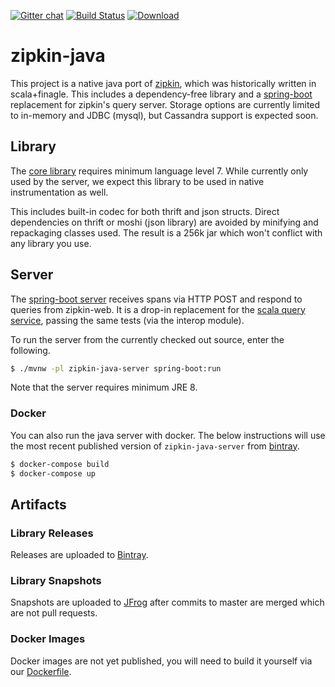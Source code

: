 [![Gitter chat](http://img.shields.io/badge/gitter-join%20chat%20%E2%86%92-brightgreen.svg)](https://gitter.im/openzipkin/zipkin) [![Build Status](https://travis-ci.org/openzipkin/zipkin-java.svg?branch=master)](https://travis-ci.org/openzipkin/zipkin-java) [![Download](https://api.bintray.com/packages/openzipkin/maven/zipkin-java/images/download.svg) ](https://bintray.com/openzipkin/maven/zipkin-java/_latestVersion)

# zipkin-java
This project is a native java port of [zipkin](https://github.com/openzipkin/zipkin), which was historically written in scala+finagle. This includes a dependency-free library and a [spring-boot](http://projects.spring.io/spring-boot/) replacement for zipkin's query server. Storage options are currently limited to in-memory and JDBC (mysql), but Cassandra support is expected soon.

## Library
The [core library](https://github.com/openzipkin/zipkin-java/tree/master/zipkin-java-core/src/main/java/io/zipkin) requires minimum language level 7. While currently only used by the server, we expect this library to be used in native instrumentation as well.

This includes built-in codec for both thrift and json structs. Direct dependencies on thrift or moshi (json library) are avoided by minifying and repackaging classes used. The result is a 256k jar which won't conflict with any library you use.

## Server
The [spring-boot server](https://github.com/openzipkin/zipkin-java/tree/master/zipkin-java-server) receives spans via HTTP POST and respond to queries from zipkin-web. It is a drop-in replacement for the [scala query service](https://github.com/openzipkin/zipkin/tree/master/zipkin-query-service), passing the same tests (via the interop module).

To run the server from the currently checked out source, enter the following.
```bash
$ ./mvnw -pl zipkin-java-server spring-boot:run
```

Note that the server requires minimum JRE 8.

### Docker  
You can also run the java server with docker. The below instructions will use the most recent published version of `zipkin-java-server` from [bintray](https://bintray.com/openzipkin/maven/zipkin-java).

```bash
$ docker-compose build
$ docker-compose up
```

## Artifacts
### Library Releases
Releases are uploaded to [Bintray](https://bintray.com/openzipkin/maven/zipkin-java).
### Library Snapshots
Snapshots are uploaded to [JFrog](http://oss.jfrog.org/artifactory/oss-snapshot-local) after commits to master are merged which are not pull requests.
### Docker Images
Docker images are not yet published, you will need to build it yourself via our [Dockerfile](https://github.com/openzipkin/zipkin-java/blob/master/zipkin-java-server/Dockerfile).
